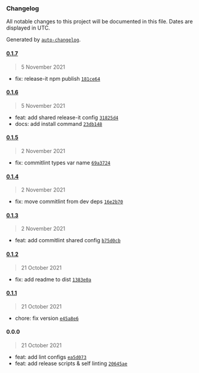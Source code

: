 ### Changelog

All notable changes to this project will be documented in this file. Dates are displayed in UTC.

Generated by [`auto-changelog`](https://github.com/CookPete/auto-changelog).

#### [0.1.7](https://github.com/realtby/codestyle/compare/0.1.7-0...0.1.7)

> 5 November 2021

- fix: release-it npm publish [`181ce64`](https://github.com/realtby/codestyle/commit/181ce64a3f04c155a453d5c32519bba895260a53)

#### [0.1.6](https://github.com/realtby/codestyle/compare/0.1.5...0.1.6)

> 5 November 2021

- feat: add shared release-it config [`31825d4`](https://github.com/realtby/codestyle/commit/31825d4a836c8722ef612f6035dad08d2a7c68cd)
- docs: add install command [`23db148`](https://github.com/realtby/codestyle/commit/23db148bff04bd2c02f87104a63fa237f4f4c295)

#### [0.1.5](https://github.com/realtby/codestyle/compare/0.1.4...0.1.5)

> 2 November 2021

- fix: commitlint types var name [`69a3724`](https://github.com/realtby/codestyle/commit/69a37240afd4dc6e8c396fb8e2741832e47c5b65)

#### [0.1.4](https://github.com/realtby/codestyle/compare/0.1.3...0.1.4)

> 2 November 2021

- fix: move commitlint from dev deps [`16e2b70`](https://github.com/realtby/codestyle/commit/16e2b7091e2f8d4b934bcbd9c0ca7c98b699f819)

#### [0.1.3](https://github.com/realtby/codestyle/compare/0.1.2...0.1.3)

> 2 November 2021

- feat: add commitlint shared config [`b75d0cb`](https://github.com/realtby/codestyle/commit/b75d0cb04f281761ced29dfb7c3dab3a02610bdb)

#### [0.1.2](https://github.com/realtby/codestyle/compare/0.1.1...0.1.2)

> 21 October 2021

- fix: add readme to dist [`1383e0a`](https://github.com/realtby/codestyle/commit/1383e0a886ce74dba816a62dce3a73304ca2c452)

#### [0.1.1](https://github.com/realtby/codestyle/compare/0.0.0...0.1.1)

> 21 October 2021

- chore: fix version [`e45a8e6`](https://github.com/realtby/codestyle/commit/e45a8e67c64da59f5fb5b74215282000f11da9b4)

#### 0.0.0

> 21 October 2021

- feat: add lint configs [`ea5d073`](https://github.com/realtby/codestyle/commit/ea5d0736c24225eab774744c135a637eeb774cac)
- feat: add release scripts & self linting [`20645ae`](https://github.com/realtby/codestyle/commit/20645ae21e520061f5852726cea42410c75f7ef8)
